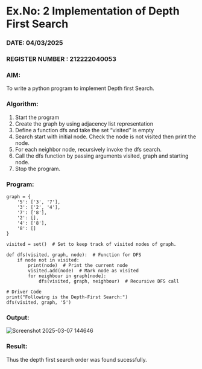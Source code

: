 # Ex.No: 2  Implementation of Depth First Search
### DATE: 04/03/2025                                                                      
### REGISTER NUMBER : 212222040053
### AIM: 
To write a python program to implement Depth first Search. 
### Algorithm:
1. Start the program
2. Create the graph by using adjacency list representation
3. Define a function dfs and take the set “visited” is empty 
4. Search start with initial node. Check the node is not visited then print the node.
5. For each neighbor node, recursively invoke the dfs search.
6. Call the dfs function by passing arguments visited, graph and starting node.
7. Stop the program.
### Program:
```
graph = {
    '5': ['3', '7'],
    '3': ['2', '4'],
    '7': ['8'],
    '2': [],
    '4': ['8'],
    '8': []
}

visited = set()  # Set to keep track of visited nodes of graph.

def dfs(visited, graph, node):  # Function for DFS
    if node not in visited:
        print(node)  # Print the current node
        visited.add(node)  # Mark node as visited
        for neighbour in graph[node]:  
            dfs(visited, graph, neighbour)  # Recursive DFS call

# Driver Code
print("Following is the Depth-First Search:")
dfs(visited, graph, '5')
```

### Output:

![Screenshot 2025-03-07 144646](https://github.com/user-attachments/assets/a87c0a89-705f-4113-ab5e-acec4377fe86)


### Result:
Thus the depth first search order was found sucessfully.
